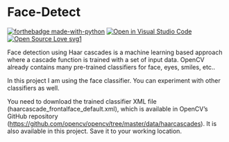 # Face-Detect

[![forthebadge made-with-python](http://ForTheBadge.com/images/badges/made-with-python.svg)](https://www.python.org/)
[![Open in Visual Studio Code](https://open.vscode.dev/badges/open-in-vscode.svg)](https://open.vscode.dev/organization/repository)
[![Open Source Love svg1](https://badges.frapsoft.com/os/v1/open-source.svg?v=103)](https://github.com/ellerbrock/open-source-badges/)


Face detection using Haar cascades is a machine learning based approach where a cascade function is trained with a set of input data. 
OpenCV already contains many pre-trained classifiers for face, eyes, smiles, etc.. 

In this project I am using the face classifier. You can experiment with other classifiers as well.

You need to download the trained classifier XML file (haarcascade_frontalface_default.xml), which is available in OpenCV’s GitHub repository (https://github.com/opencv/opencv/tree/master/data/haarcascades). It is also available in this project. Save it to your working location.
